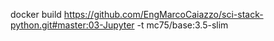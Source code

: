   docker build https://github.com/EngMarcoCaiazzo/sci-stack-python.git#master:03-Jupyter -t mc75/base:3.5-slim
